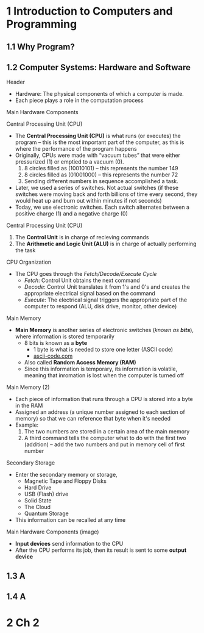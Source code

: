 # 1  Introduction to Computers and Programming
## 1.1 	Why Program?
## 1.2  Computer Systems: Hardware and Software
Header
* Hardware: The physical components of which a computer is made.
* Each piece plays a role in the computation process

Main Hardware Components 

Central Processing Unit (CPU)
* The __Central Processing Unit (CPU)__ is what runs (or executes) the program – this is the most important part of the computer, as this is where the performance of the program happens
* Originally, CPUs were made with “vacuum tubes” that were either pressurized (1) or emptied to a vacuum (0). 
  1. 8 circles filled as (10010101) – this represents the number 149
  2. 8 circles filled as (01001000) – this represents the number 72
  3. Sending different numbers in sequence accomplished a task.
* Later, we used a series of switches. Not actual switches (if these switches were moving back and forth billions of time every second, they would heat up and burn out within minutes if not seconds)
* Today, we use electronic switches. Each switch alternates between a positive charge (1) and a negative charge (0) 

Central Processing Unit (CPU)
1. The __Control Unit__ is in charge of recieving commands
2. The __Arithmetic and Logic Unit (ALU)__ is in charge of actually performing the task

CPU Organization
* The CPU goes through the *Fetch/Decode/Execute Cycle*
  * *Fetch*: Control Unit obtains the next command
  * *Decode*: Control Unit translates it from 1's and 0's and creates the appropriate electrical signal based on the command
  * *Execute*: The electrical signal triggers the appropriate part of the computer to respond (ALU, disk drive, monitor, other device)

Main Memory
* __Main Memory__ is another series of electronic switches (*known as __bits__*), where information is stored temporarily
  * 8 bits is known as a __byte__
    * 1 byte is what is needed to store one letter (ASCII code)
    * [ascii-code.com](https://www.ascii-code.com)
  * Also called __Random Access Memory (RAM)__
  * Since this information is temporary, its information is volatile, meaning that inromation is lost when the computer is turned off

Main Memory (2)
* Each piece of information that runs through a CPU is stored into a byte in the RAM
* Assigned an address (a unique number assigned to each section of memory) so that we can reference that byte when it's needed
* Example:
  1. The two numbers are stored in a certain area of the main memory
  2. A third command tells the computer what to do with the first two (addition) – add the two numbers and put in memory cell of first number

Secondary Storage
* Enter the secondary memory or storage,
  * Magnetic Tape and Floppy Disks
  * Hard Drive
  * USB (Flash) drive
  * Solid State
  * The Cloud
  * Quantum Storage
* This information can be recalled at any time

Main Hardware Components (image)
* __Input devices__ send information to the CPU
* After the CPU performs its job, then its result is sent to some __output device__

## 1.3  A

## 1.4  A

# 2  Ch 2
